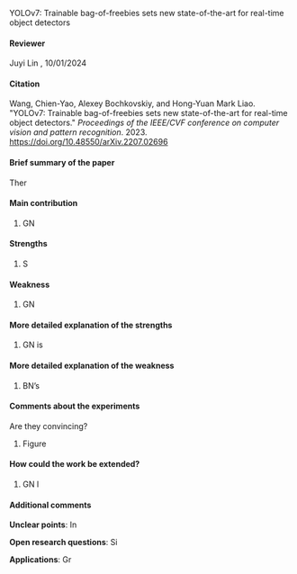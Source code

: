 YOLOv7: Trainable bag-of-freebies sets new state-of-the-art for real-time object detectors

#### Reviewer

 Juyi Lin , 10/01/2024

#### Citation

Wang, Chien-Yao, Alexey Bochkovskiy, and Hong-Yuan Mark Liao. "YOLOv7: Trainable bag-of-freebies sets new state-of-the-art for real-time object detectors." *Proceedings of the IEEE/CVF conference on computer vision and pattern recognition*. 2023. https://doi.org/10.48550/arXiv.2207.02696

#### Brief summary of the paper

Ther

#### Main contribution

1. GN

#### Strengths

1. S

#### Weakness

1. GN

#### More detailed explanation of the strengths 

1. GN is

#### More detailed explanation of the weakness

1. BN’s 

#### Comments about the experiments

Are they convincing? 

1. Figure 

#### How could the work be extended?

1. GN l

#### Additional comments

**Unclear points**: In 

**Open research questions**: Si

**Applications**: Gr